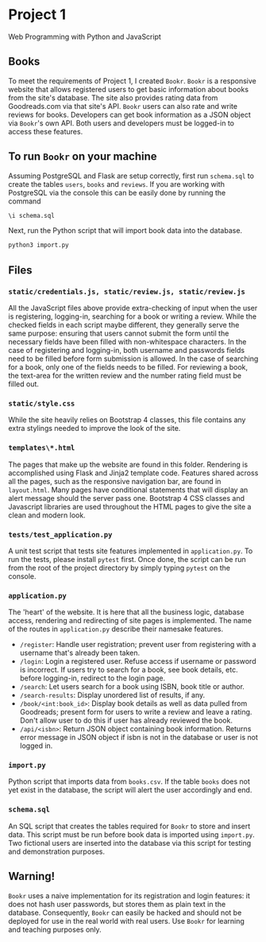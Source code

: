 # Project 1

Web Programming with Python and JavaScript

## Books

To meet the requirements of Project 1, I created `Bookr`. `Bookr`
is a responsive website that allows registered users to get basic information
about books from the site's database. The site also provides rating data from
Goodreads.com via that  site's API. `Bookr` users can also rate and write
reviews for books. Developers can get book information as a JSON object via
`Bookr`'s own API. Both users and developers must be logged-in to access
these features.

## To run `Bookr` on your machine
Assuming PostgreSQL and Flask are setup correctly, first run `schema.sql` to
create the tables `users`, `books` and `reviews`. If you are working with
PostgreSQL via the console this can be easily done by running the command

```sh
\i schema.sql
```

Next, run the Python script that will import book data into the database.

```sh
python3 import.py
```


## Files

### `static/credentials.js, static/review.js, static/review.js`
All the JavaScript files above provide extra-checking of input when the
user is registering, logging-in, searching for a book or writing a review.
While the checked fields in each script maybe different, they generally serve the
same purpose: ensuring that users cannot submit the form until the necessary
fields have been filled with non-whitespace characters. In the case of
registering and logging-in, both username and passwords fields need to be
filled before form submission is allowed. In the case of searching for a book,
only one of the fields needs to be filled. For reviewing a book, the text-area
for the written review and the number rating field must be filled out.


### `static/style.css`
While the site heavily relies on Bootstrap 4 classes, this file contains
any extra stylings needed to improve the look of the site.


### `templates\*.html`
The pages that make up the website are found in this folder. Rendering is
accomplished using Flask and Jinja2 template code. Features shared across
all the pages, such as the responsive navigation bar, are found in
`layout.html`. Many pages have conditional statements that will display
an alert message should the server pass one. Bootstrap 4 CSS classes and
Javascript libraries are used throughout the HTML pages to give the site
a clean and modern look.

### `tests/test_application.py`
A unit test script that tests site features implemented in `application.py`.
To run the tests, please install `pytest` first. Once done, the script
can be run from the root of the project directory by simply typing `pytest` on
the console.

### `application.py`
The 'heart' of the website. It is here that all the business logic,
database access, rendering and redirecting of site pages is implemented.
The name of the routes in `application.py` describe their namesake features.

* `/register`: Handle user registration; prevent user from registering with a username that's already been taken.
* `/login`: Login a registered user. Refuse access if username or password is incorrect. If users try to search for a book, see book details, etc. before logging-in, redirect to the login page.
* `/search`: Let users search for a book using ISBN, book title or author.
* `/search-results`: Display unordered list of results, if any.
* `/book/<int:book_id>`: Display book details as well as data pulled from Goodreads; present form for users to write a review and leave a rating. Don't allow user to do this if user has already reviewed the book.
* `/api/<isbn>`: Return JSON object containing book information. Returns error message in JSON object if isbn is not in the database or user is not logged in.

### `import.py`
Python script that imports data from `books.csv`. If the table `books` does
not yet exist in the database, the script will alert the user accordingly and
end.

### `schema.sql`
An SQL script that creates the tables required for `Bookr` to store and
insert data. This script must be run before book data is imported using
`import.py`. Two fictional users are inserted into the database via this
script for testing and demonstration purposes.

## Warning!
`Bookr` uses a naive implementation for its registration and login features:
it does not hash user passwords, but stores them as plain text in the database.
Consequently, `Bookr` can easily be hacked and should not be deployed
for use in the real world with real users. Use `Bookr` for learning and
teaching purposes only.
